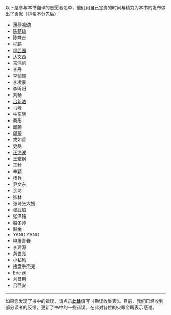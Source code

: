 以下是参与本书翻译的志愿者名单，他们用自己宝贵的时间与精力为本书的发布做出了贡献（排名不分先后）：

* [薄荷凉幼](http://weibo.com/lidanland)
* [陈萌琦](http://weibo.com/m7ya) 
* 陈姝吉
* 程鹏
* [程西园](http://weibo.com/xyriey)
* 达文西
* 吉鸿帆
* 李丹
* 李润熙
* 李凌豪
* 李昕阳
* 刘畅
* [吕新浩](http://weibo.com/u/1882603481)
* 马峰
* 牛东晓
* 秦彤
* [邱頔](http://weibo.com/imcoddy)
* [邱蒙](http://weibo.com/lookr)
* 戎如香
* 史磊
* [汪海波](http://www.weibo.com/highball)
* 王宏钢
* 王秒
* 辛颖
* 杨兵
* 尹文东
* 余龙
* 张林
* 张琦张大嫂
* 张亚超
* 张泽铭
* 赵冬帅
* [赵余](http://weibo.com/zyandroid)
* YANG YANG
* 申屠青春
* 李建源
* 黄世亮
* 小钻风
* 接盘手杰克
* Eric 闵
* 刘昌用
* 吕西安

<hr />


如果您发现了书中的错误，请点击[**此处**](http://www.mikecrm.com/f.php?t=rfcRrW)填写《勘误收集表》。目前，我们已经收到部分读者的反馈，更新了书中的一些错误，在此对各位的火眼金睛表示感谢。